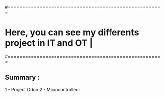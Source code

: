 #======================================================
# Here, you can see my differents project in IT and OT |
#======================================================

Summary : 
--------
1 - Project Odoo
2 - Microcontrolleur
